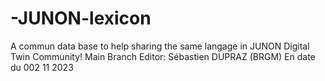# -JUNON-lexicon
A commun data base to help sharing the same langage in JUNON Digital Twin Community!
Main Branch Editor: Sébastien DUPRAZ (BRGM)
En date du 002 11 2023
